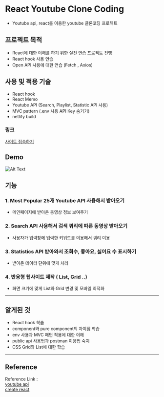 # React Youtube Clone Coding
- Youtube api, react를 이용한 youtube 클론코딩 프로젝트


## 프로젝트 목적

- React에 대한 이해를 하기 위한 실전 연습 프로젝트 진행
- React hook 사용 연습
- Open API 사용에 대한 연습 (Fetch , Axios)



## 사용 및 적용 기술

- React hook
- React Memo
- Youtube API (Search, Playlist, Statistic API 사용)
- MVC pattern (.env 사용 API Key 숨기기)
- netlify build


### 링크
[사이트 접속하기](https://5f9994922dab600e799afc64--react-youtube-jun.netlify.app)

## Demo

![Alt Text](https://github.com/jun7867/React-Youtube-Clone/blob/master/demo.gif)


## 기능

### 1. Most Popular 25개 Youtube API 사용해서 받아오기
- 메인페이지에 받아온 동영상 정보 보여주기

### 2. Search API 사용해서 검색 쿼리에 따른 동영상 받아오기
- 사용자가 입력창에 입력한 키워드를 이용해서 쿼리 이용

### 3. Statistics API 받아와서 조회수, 좋아요, 싫어요 수 표시하기
- 받아온 데이터 단위에 맞게 처리

### 4. 반응형 웹사이트 제작 ( List, Grid ..) 
- 화면 크기에 맞게 List와 Grid 변경 및 모바일 최적화
--- 
## 알게된 것
- React hook 학습
- component와 pure component의 차이점 학습
- env 사용과 MVC 패턴 적용에 대한 이해
- public api 사용법과 postman 이용법 숙지
- CSS Grid와 List에 대한 학습

---

## Reference

Reference Link : </br>
[youtube api](https://developers.google.com/youtube/v3/getting-started?hl=ko) </br>
[create react](https://create-react-app.dev)</br>
